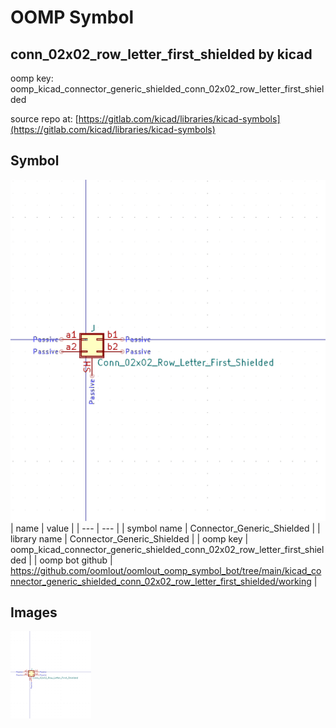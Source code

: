 # OOMP Symbol  
## conn_02x02_row_letter_first_shielded  by kicad  
  
oomp key: oomp_kicad_connector_generic_shielded_conn_02x02_row_letter_first_shielded  
  
source repo at: [https://gitlab.com/kicad/libraries/kicad-symbols](https://gitlab.com/kicad/libraries/kicad-symbols)  
## Symbol  
  
[![working.png](working_600.png)](working.png)  
| name | value | 
| --- | --- | 
| symbol name | Connector_Generic_Shielded | 
| library name | Connector_Generic_Shielded | 
| oomp key | oomp_kicad_connector_generic_shielded_conn_02x02_row_letter_first_shielded | 
| oomp bot github | https://github.com/oomlout/oomlout_oomp_symbol_bot/tree/main/kicad_connector_generic_shielded_conn_02x02_row_letter_first_shielded/working | 
## Images  
  
[![working.png](working_140.png)](working.png)  
